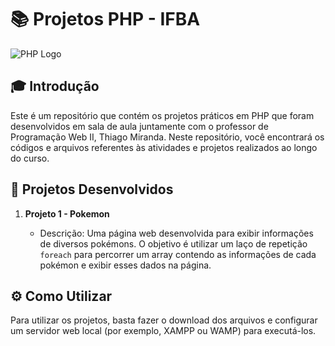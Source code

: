 # 📚 Projetos PHP - IFBA

![PHP Logo](https://upload.wikimedia.org/wikipedia/commons/thumb/2/27/PHP-logo.svg/1280px-PHP-logo.svg.png)

## 🎓 Introdução

 Este é um repositório que contém os projetos práticos em PHP que foram desenvolvidos em sala de aula juntamente com o professor de Programação Web II, Thiago Miranda. Neste repositório, você encontrará os códigos e arquivos referentes às atividades e projetos realizados ao longo do curso.

## 🚀 Projetos Desenvolvidos

1. **Projeto 1 - Pokemon**

   * Descrição: Uma página web desenvolvida para exibir informações de diversos pokémons. O objetivo é utilizar um laço de repetição `foreach` para percorrer um array contendo as informações de cada pokémon e exibir esses dados na página.

## ⚙️ Como Utilizar

Para utilizar os projetos, basta fazer o download dos arquivos e configurar um servidor web local (por exemplo, XAMPP ou WAMP) para executá-los.
